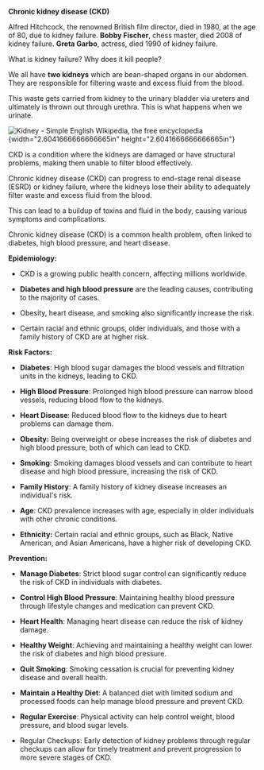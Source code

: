 **Chronic kidney disease (CKD)**

Alfred Hitchcock, the renowned British film director, died in 1980, at
the age of 80, due to kidney failure. **Bobby Fischer**, chess master,
died 2008 of kidney failure. **Greta Garbo**, actress, died 1990 of
kidney failure.

What is kidney failure? Why does it kill people?

We all have **two kidneys** which are bean-shaped organs in our abdomen.
They are responsible for filtering waste and excess fluid from the
blood.

This waste gets carried from kidney to the urinary bladder via ureters
and ultimately is thrown out through urethra. This is what happens when
we urinate.

![Kidney - Simple English Wikipedia, the free
encyclopedia](media/image1.png){width="2.6041666666666665in"
height="2.6041666666666665in"}

CKD is a condition where the kidneys are damaged or have structural
problems, making them unable to filter blood effectively.

Chronic kidney disease (CKD) can progress to end-stage renal disease
(ESRD) or kidney failure, where the kidneys lose their ability to
adequately filter waste and excess fluid from the blood. 

This can lead to a buildup of toxins and fluid in the body, causing
various symptoms and complications. 

Chronic kidney disease (CKD) is a common health problem, often linked to
diabetes, high blood pressure, and heart disease.

**Epidemiology:**

- CKD is a growing public health concern, affecting millions worldwide.

- **Diabetes and high blood pressure** are the leading causes,
  contributing to the majority of cases.

- Obesity, heart disease, and smoking also significantly increase the
  risk.

- Certain racial and ethnic groups, older individuals, and those with a
  family history of CKD are at higher risk.

**Risk Factors:**

- **Diabetes**: High blood sugar damages the blood vessels and
  filtration units in the kidneys, leading to CKD.

- **High Blood Pressure**: Prolonged high blood pressure can narrow
  blood vessels, reducing blood flow to the kidneys.

- **Heart Disease**: Reduced blood flow to the kidneys due to heart
  problems can damage them.

- **Obesity:** Being overweight or obese increases the risk of diabetes
  and high blood pressure, both of which can lead to CKD.

- **Smoking**: Smoking damages blood vessels and can contribute to heart
  disease and high blood pressure, increasing the risk of CKD.

- **Family History**: A family history of kidney disease increases an
  individual\'s risk.

- **Age**: CKD prevalence increases with age, especially in older
  individuals with other chronic conditions.

- **Ethnicity:** Certain racial and ethnic groups, such as Black, Native
  American, and Asian Americans, have a higher risk of developing CKD.

**Prevention:**

- **Manage Diabetes**: Strict blood sugar control can significantly
  reduce the risk of CKD in individuals with diabetes.

- **Control High Blood Pressure**: Maintaining healthy blood pressure
  through lifestyle changes and medication can prevent CKD.

- **Heart Health**: Managing heart disease can reduce the risk of kidney
  damage.

- **Healthy Weight**: Achieving and maintaining a healthy weight can
  lower the risk of diabetes and high blood pressure.

- **Quit Smoking**: Smoking cessation is crucial for preventing kidney
  disease and overall health.

- **Maintain a Healthy Diet**: A balanced diet with limited sodium and
  processed foods can help manage blood pressure and prevent CKD.

- **Regular Exercise**: Physical activity can help control weight, blood
  pressure, and blood sugar levels.

- Regular Checkups: Early detection of kidney problems through regular
  checkups can allow for timely treatment and prevent progression to
  more severe stages of CKD.
